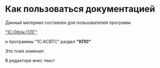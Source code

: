 # Как пользоваться документацией

Данный материал составлен для пользователей программ

["1С:Облік ПЛГ"](#!/metrol/metrol_main.md)

и программы "1С:АСВТС" раздел **"КПО"**

Это тоже изменил

В редакторе внес текст
